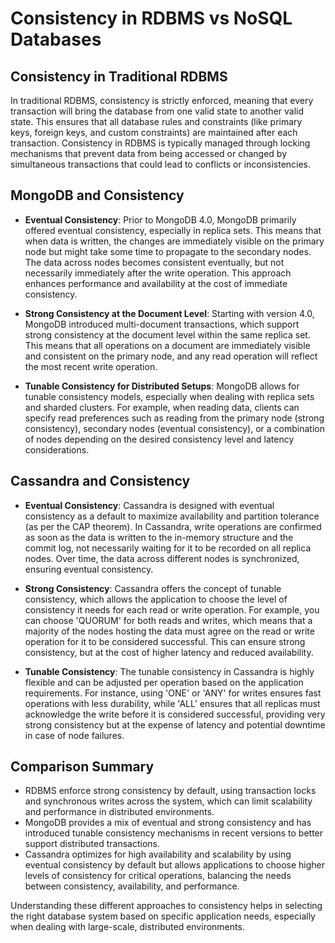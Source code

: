 # Consistency in RDBMS vs NoSQL Databases
## Consistency in Traditional RDBMS
In traditional RDBMS, consistency is strictly enforced, meaning that every transaction will bring the database from one valid state to another valid state. This ensures that all database rules and constraints (like primary keys, foreign keys, and custom constraints) are maintained after each transaction. Consistency in RDBMS is typically managed through locking mechanisms that prevent data from being accessed or changed by simultaneous transactions that could lead to conflicts or inconsistencies.

## MongoDB and Consistency
- <b>Eventual Consistency</b>: Prior to MongoDB 4.0, MongoDB primarily offered eventual consistency, especially in replica sets. This means that when data is written, the changes are immediately visible on the primary node but might take some time to propagate to the secondary nodes. The data across nodes becomes consistent eventually, but not necessarily immediately after the write operation. This approach enhances performance and availability at the cost of immediate consistency.

- <b>Strong Consistency at the Document Level</b>: Starting with version 4.0, MongoDB introduced multi-document transactions, which support strong consistency at the document level within the same replica set. This means that all operations on a document are immediately visible and consistent on the primary node, and any read operation will reflect the most recent write operation.

- <b>Tunable Consistency for Distributed Setups</b>: MongoDB allows for tunable consistency models, especially when dealing with replica sets and sharded clusters. For example, when reading data, clients can specify read preferences such as reading from the primary node (strong consistency), secondary nodes (eventual consistency), or a combination of nodes depending on the desired consistency level and latency considerations.

## Cassandra and Consistency
- <b>Eventual Consistency</b>: Cassandra is designed with eventual consistency as a default to maximize availability and partition tolerance (as per the CAP theorem). In Cassandra, write operations are confirmed as soon as the data is written to the in-memory structure and the commit log, not necessarily waiting for it to be recorded on all replica nodes. Over time, the data across different nodes is synchronized, ensuring eventual consistency.

- <b>Strong Consistency</b>: Cassandra offers the concept of tunable consistency, which allows the application to choose the level of consistency it needs for each read or write operation. For example, you can choose 'QUORUM' for both reads and writes, which means that a majority of the nodes hosting the data must agree on the read or write operation for it to be considered successful. This can ensure strong consistency, but at the cost of higher latency and reduced availability.

- <b>Tunable Consistency</b>: The tunable consistency in Cassandra is highly flexible and can be adjusted per operation based on the application requirements. For instance, using 'ONE' or 'ANY' for writes ensures fast operations with less durability, while 'ALL' ensures that all replicas must acknowledge the write before it is considered successful, providing very strong consistency but at the expense of latency and potential downtime in case of node failures.

## Comparison Summary
- RDBMS enforce strong consistency by default, using transaction locks and synchronous writes across the system, which can limit scalability and performance in distributed environments.
- MongoDB provides a mix of eventual and strong consistency and has introduced tunable consistency mechanisms in recent versions to better support distributed transactions.
- Cassandra optimizes for high availability and scalability by using eventual consistency by default but allows applications to choose higher levels of consistency for critical operations, balancing the needs between consistency, availability, and performance.

Understanding these different approaches to consistency helps in selecting the right database system based on specific application needs, especially when dealing with large-scale, distributed environments.